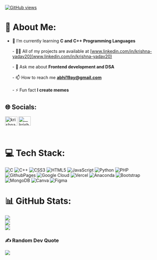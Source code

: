 [![GitHub views](https://komarev.com/ghpvc/?username=YAKSHIT-22&label=Profile%20views&color=0e75b6&style=flat)](https://github.com/krishna1?tab=followers)
# 💫 About Me:
- 🌱 I’m currently learning **C and C++ Programming Languages**<br><br>- 👨‍💻 All of my projects are available at [www.linkedin.com/in/krishna-yadav20](www.linkedin.com/in/krishna-yadav20)<br><br>- 💬 Ask me about **Frontend development and DSA**<br><br>- 📫 How to reach me **abhi19ay@gmail.com**<br><br>- ⚡ Fun fact **I create memes**
                          

## 🌐 Socials:
<p align="left">
<a href="https://linkedin.com/in/krishna-yadav20" target="blank"><img align="center" src="https://raw.githubusercontent.com/rahuldkjain/github-profile-readme-generator/master/src/images/icons/Social/linked-in-alt.svg" alt="krishna-yadav20" height="30" width="40" /></a>
<a href="https://instagram.com/__krishna.yadav__" target="blank"><img align="center" src="https://raw.githubusercontent.com/rahuldkjain/github-profile-readme-generator/master/src/images/icons/Social/instagram.svg" alt="__krishna.yadav__" height="30" width="40" /></a>
</p><br>

# 💻 Tech Stack:
![C](https://img.shields.io/badge/c-%2300599C.svg?style=for-the-badge&logo=c&logoColor=white) ![C++](https://img.shields.io/badge/c++-%2300599C.svg?style=for-the-badge&logo=c%2B%2B&logoColor=white) ![CSS3](https://img.shields.io/badge/css3-%231572B6.svg?style=for-the-badge&logo=css3&logoColor=white) ![HTML5](https://img.shields.io/badge/html5-%23E34F26.svg?style=for-the-badge&logo=html5&logoColor=white) ![JavaScript](https://img.shields.io/badge/javascript-%23323330.svg?style=for-the-badge&logo=javascript&logoColor=%23F7DF1E) ![Python](https://img.shields.io/badge/python-3670A0?style=for-the-badge&logo=python&logoColor=ffdd54) ![PHP](https://img.shields.io/badge/php-%23777BB4.svg?style=for-the-badge&logo=php&logoColor=white) ![GithubPages](https://img.shields.io/badge/github%20pages-121013?style=for-the-badge&logo=github&logoColor=white) ![Google Cloud](https://img.shields.io/badge/GoogleCloud-%234285F4.svg?style=for-the-badge&logo=google-cloud&logoColor=white) ![Vercel](https://img.shields.io/badge/vercel-%23000000.svg?style=for-the-badge&logo=vercel&logoColor=white) ![Anaconda](https://img.shields.io/badge/Anaconda-%2344A833.svg?style=for-the-badge&logo=anaconda&logoColor=white) ![Bootstrap](https://img.shields.io/badge/bootstrap-%238511FA.svg?style=for-the-badge&logo=bootstrap&logoColor=white) ![MongoDB](https://img.shields.io/badge/MongoDB-%234ea94b.svg?style=for-the-badge&logo=mongodb&logoColor=white) ![Canva](https://img.shields.io/badge/Canva-%2300C4CC.svg?style=for-the-badge&logo=Canva&logoColor=white) ![Figma](https://img.shields.io/badge/figma-%23F24E1E.svg?style=for-the-badge&logo=figma&logoColor=white)

# 📊 GitHub Stats:
![](https://github-readme-stats.vercel.app/api?username=krishna1584&theme=radical&hide_border=false&include_all_commits=false&count_private=false)<br>
![](https://github-readme-streak-stats.herokuapp.com/?user=krishna1584&theme=radical&hide_border=false)<br>
![](https://github-readme-stats.vercel.app/api/top-langs/?username=krishna1584&theme=radical&hide_border=false&include_all_commits=false&count_private=false&layout=compact)
                                             
### ✍️ Random Dev Quote
![](https://quotes-github-readme.vercel.app/api?type=horizontal&theme=light)
